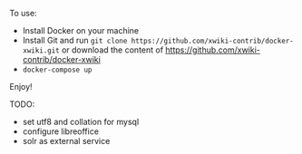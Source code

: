 To use:

* Install Docker on your machine
* Install Git and run `git clone https://github.com/xwiki-contrib/docker-xwiki.git` or download the content of https://github.com/xwiki-contrib/docker-xwiki
* `docker-compose up`

Enjoy!

TODO:
- set utf8 and collation for mysql
- configure libreoffice
- solr as external service

